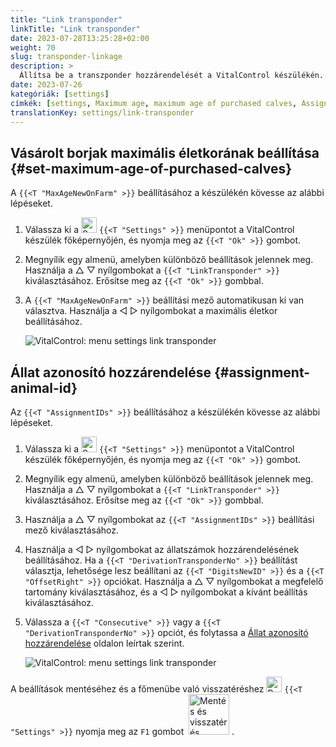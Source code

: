 ```yaml
---
title: "Link transponder"
linkTitle: "Link transponder"
date: 2023-07-28T13:25:28+02:00
weight: 70
slug: transponder-linkage
description: >
  Állítsa be a transzponder hozzárendelését a VitalControl készülékén.
date: 2023-07-26
kategóriák: [settings]
címkék: [settings, Maximum age, maximum age of purchased calves, Assignment animal ID]
translationKey: settings/link-transponder
---
```

## Vásárolt borjak maximális életkorának beállítása {#set-maximum-age-of-purchased-calves}
A `{{<T "MaxAgeNewOnFarm" >}}` beállításához a készülékén kövesse az alábbi lépéseket.

1. Válassza ki a <img src="/icons/gear.svg" width="25" align="bottom" alt="Settings" /> `{{<T "Settings" >}}` menüpontot a VitalControl készülék főképernyőjén, és nyomja meg az `{{<T "Ok" >}}` gombot.

2. Megnyílik egy almenü, amelyben különböző beállítások jelennek meg. Használja a △ ▽ nyílgombokat a `{{<T "LinkTransponder" >}}` kiválasztásához. Erősítse meg az `{{<T "Ok" >}}` gombbal.

3. A `{{<T "MaxAgeNewOnFarm" >}}` beállítási mező automatikusan ki van választva. Használja a ◁ ▷ nyílgombokat a maximális életkor beállításához.

    ![VitalControl: menu settings link transponder](../images/maximumage.png "Vásárolt borjak maximális életkora")

## Állat azonosító hozzárendelése {#assignment-animal-id}
Az `{{<T "AssignmentIDs" >}}` beállításához a készülékén kövesse az alábbi lépéseket.

1. Válassza ki a <img src="/icons/gear.svg" width="25" align="bottom" alt="Settings" /> `{{<T "Settings" >}}` menüpontot a VitalControl készülék főképernyőjén, és nyomja meg az `{{<T "Ok" >}}` gombot.

2. Megnyílik egy almenü, amelyben különböző beállítások jelennek meg. Használja a △ ▽ nyílgombokat a `{{<T "LinkTransponder" >}}` kiválasztásához. Erősítse meg az `{{<T "Ok" >}}` gombbal.

3. Használja a △ ▽ nyílgombokat az `{{<T "AssignmentIDs" >}}` beállítási mező kiválasztásához.

4. Használja a ◁ ▷ nyílgombokat az állatszámok hozzárendelésének beállításához. Ha a `{{<T "DerivationTransponderNo" >}}` beállítást választja, lehetősége lesz beállítani az `{{<T "DigitsNewID" >}}` és a `{{<T "OffsetRight" >}}` opciókat. Használja a △ ▽ nyílgombokat a megfelelő tartomány kiválasztásához, és a ◁ ▷ nyílgombokat a kívánt beállítás kiválasztásához.

5. Válassza a `{{<T "Consecutive" >}}` vagy a `{{<T "DerivationTransponderNo" >}}` opciót, és folytassa a [Állat azonosító hozzárendelése](../animal-registration/#assignment-animal-id) oldalon leírtak szerint.

    ![VitalControl: menu settings link transponder](../images/assignmentanimalid.png "Állat azonosító hozzárendelése")

A beállítások mentéséhez és a főmenübe való visszatéréshez <img src="/icons/gear.svg" width="25" align="bottom" alt="Beállítások" /> `{{<T "Settings" >}}` nyomja meg az `F1` gombot &nbsp;<img src="/icons/footer/save_exit.svg" width="65" align="bottom" alt="Mentés és visszatérés" />&nbsp;.

